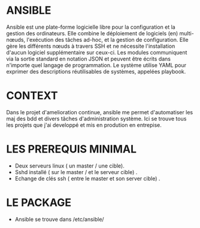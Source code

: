 
# ANSIBLE

Ansible est une plate-forme logicielle libre pour la configuration et la gestion des ordinateurs. Elle combine le déploiement de logiciels (en) multi-nœuds, l'exécution des tâches ad-hoc, et la gestion de configuration. Elle gère les différents nœuds à travers SSH et ne nécessite l'installation d'aucun logiciel supplémentaire sur ceux-ci. Les modules communiquent via la sortie standard en notation JSON et peuvent être écrits dans n'importe quel langage de programmation. Le système utilise YAML pour exprimer des descriptions réutilisables de systèmes, appelées playbook.

# CONTEXT

Dans le projet d'amelioration continue, ansible me permet d'automatiser les maj des bdd et divers tâches d'administration système.
Ici se trouve tous les projets que j'ai developpé et mis en prodution en entrepise.

# LES PREREQUIS MINIMAL

  * Deux serveurs linux ( un master / une cible).
  * Sshd installé ( sur le master / et le serveur cible) .
  * Echange de clés ssh ( entre le master et son server cible) .
 

# LE PACKAGE

  * Ansible se trouve dans /etc/ansible/

